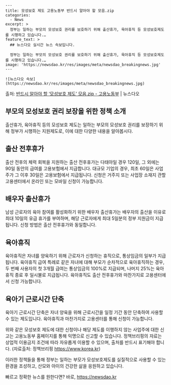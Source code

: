     ---
    title: 모성보호 제도 고용노동부 반드시 알아야 할 모음.zip
    categories:
      - News
    excerpt: >
      정부는 일하는 부모의 모성보호 권리를 보호하기 위해 출산휴가, 육아휴직 등 모성보호제도를 시행하고 있습니다.…
    feature_text: >
      ## 뉴스다오 실시간 뉴스 속보입니다.
    
      정부는 일하는 부모의 모성보호 권리를 보호하기 위해 출산휴가, 육아휴직 등 모성보호제도를 시행하고 있습니다.…
    image: 'https://newsdao.kr/res/images/meta/newsdao_breakingnews.jpg'
    ---
    
    ![뉴스다오 속보](https://newsdao.kr/res/images/meta/newsdao_breakingnews.jpg)

<p>출처: <a href="https://newsdao.kr/2748" rel="dofollow">반드시 알아야 할 ‘모성보호 제도’ 모음.zip - 고용노동부</a> | 뉴스다오</p>

<h2>부모의 모성보호 권리 보장을 위한 정책 소개</h2>
출산휴가, 육아휴직 등의 모성보호 제도는 일하는 부모의 모성보호 권리를 보장하기 위해 정부가 시행하는 지원제도로, 이에 대한 다양한 내용을 알아봅시다.

<h2>출산 전후휴가</h2>
출산 전후의 체력 회복을 지원하는 출산 전후휴가는 다태아일 경우 120일, 그 외에는 90일 동안의 급여를 고용보험에서 지급합니다. 대규모 기업의 경우, 최초 60일은 사업주가 그 이후 30일은 고용보험에서 지급됩니다. 신청은 거주지 또는 사업장 소재지 관할 고용센터에서 온라인 또는 모바일 신청이 가능합니다.

<h2>배우자 출산휴가</h2>
남성 근로자의 육아 참여를 활성화하기 위한 배우자 출산휴가는 배우자의 출산을 이유로 최대 10일의 유급 휴가를 부여하며, 해당 근로자에게 최대 5일분의 정부 지원금이 지급됩니다. 신청 방법은 출산 전후휴가와 동일합니다.

<h2>육아휴직</h2>
육아휴직은 자녀를 양육하기 위해 근로자가 신청하는 휴직으로, 통상임금의 일부가 지급됩니다. 육아휴직 급여 특례로 같은 자녀에 대해 부모가 순차적으로 육아휴직하는 경우, 두 번째 사용자의 첫 3개월 급여는 통상임금의 100%로 지급되며, 나머지 25%는 육아휴직 종료 후 일시불로 지급됩니다. 육아휴직도 출산 전후휴가와 마찬가지로 고용센터에서 신청 가능합니다.

<h2>육아기 근로시간 단축</h2>
육아기 근로시간 단축은 자녀 양육을 위해 근로시간을 일정 기간 동안 단축하여 사용할 수 있는 제도입니다. 육아휴직과 마찬가지로 고용센터를 통해 신청이 가능합니다.

위와 같은 모성보호 제도에 대한 신청이나 해당 제도를 이행하지 않는 사업주에 대한 신고는 고용노동부 홈페이지를 통해 익명으로 신고할 수 있습니다. 정책브리핑의 자료는 상업적 이용금지 조건에 따라 자유롭게 이용할 수 있으며, 출처를 반드시 표기해야 합니다. (자료출처: 정책브리핑 https://www.korea.kr)

이러한 정책들을 통해 정부는 일하는 부모가 모성보호제도를 실질적으로 사용할 수 있는 환경을 조성하고, 산모와 아이의 건강한 삶을 응원하고 있습니다. 

빠르고 정확한 뉴스를 원한다면? 바로, <a href="https://newsdao.kr" rel="dofollow">https://newsdao.kr</a>


    
